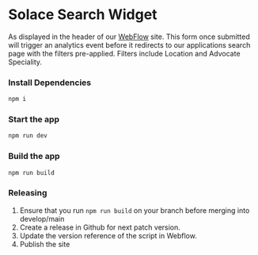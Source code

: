 # Solace Search Widget

As displayed in the header of our [WebFlow](https://www.solace.health/) site. This form once submitted will trigger an analytics event before it redirects to our applications search page with the filters pre-applied. Filters include Location and Advocate Speciality.

### Install Dependencies

```bash
npm i
```

### Start the app

```bash
npm run dev
```

### Build the app

```bash
npm run build
```

### Releasing

1. Ensure that you run `npm run build` on your branch before merging into develop/main
2. Create a release in Github for next patch version.
3. Update the version reference of the script in Webflow.
4. Publish the site
